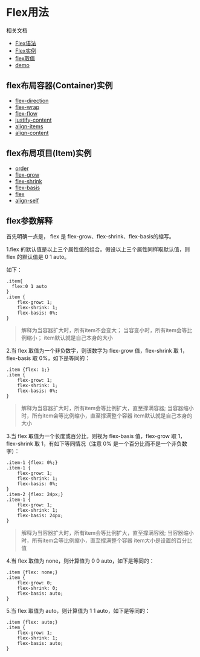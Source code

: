 # Flex用法

相关文档

- [Flex语法](http://www.ruanyifeng.com/blog/2015/07/flex-grammar.html)
- [Flex实例](http://www.ruanyifeng.com/blog/2015/07/flex-examples.html)
- [flex取值](https://segmentfault.com/q/1010000004080910/a-1020000004121373)
- [demo](https://github.com/JailBreakC/flex-box-demo)

## flex布局容器(Container)实例

- [flex-direction](./test/_1_flex-direction.html)
- [flex-wrap](./test/_2_flex-wrap.html)
- [flex-flow](./test/_3_flex-flow.html)
- [justify-content](./test/_4_justify-content.html)
- [align-items](./test/_5_align-items.html)
- [align-content](./test/_6_align-content.html)


## flex布局项目(Item)实例

- [order](./test/item/_1_order.html)
- [flex-grow](./test/item/_2_flex-grow.html)
- [flex-shrink](./test/item/_3_flex-shrink.html)
- [flex-basis](./test/item/_4_flex-basis.html)
- [flex](./test/item/_5_flex.html)
- [align-self](./test/item/_6_align_self.html)

## flex参数解释

首先明确一点是， flex 是 flex-grow、flex-shrink、flex-basis的缩写。

1.flex 的默认值是以上三个属性值的组合。假设以上三个属性同样取默认值，则 flex 的默认值是 0 1 auto。

如下：

```
.item{
  flex:0 1 auto
}
.item {
    flex-grow: 1;
    flex-shrink: 1;
    flex-basis: 0%;
}
```

> 解释为当容器扩大时，所有item不会变大；
> 当容变小时，所有item会等比例缩小；
> item默认就是自己本身的大小

2.当 flex 取值为一个非负数字，则该数字为 flex-grow 值，flex-shrink 取 1，flex-basis 取 0%，如下是等同的：

```
.item {flex: 1;}
.item {
    flex-grow: 1;
    flex-shrink: 1;
    flex-basis: 0%;
}
```

>  解释为当容器扩大时，所有item会等比例扩大，直至撑满容器;
> 当容器缩小时，所有item会等比例缩小，直至撑满整个容器
> item默认就是自己本身的大小

3.当 flex 取值为一个长度或百分比，则视为 flex-basis 值，flex-grow 取 1，flex-shrink 取 1，有如下等同情况（注意 0% 是一个百分比而不是一个非负数字）：

```
.item-1 {flex: 0%;}
.item-1 {
    flex-grow: 1;
    flex-shrink: 1;
    flex-basis: 0%;
}
.item-2 {flex: 24px;}
.item-1 {
    flex-grow: 1;
    flex-shrink: 1;
    flex-basis: 24px;
}
```

>  解释为当容器扩大时，所有item会等比例扩大，直至撑满容器;
> 当容器缩小时，所有item会等比例缩小，直至撑满整个容器
> item大小是设置的百分比值

4.当 flex 取值为 none，则计算值为 0 0 auto，如下是等同的：

```
.item {flex: none;}
.item {
    flex-grow: 0;
    flex-shrink: 0;
    flex-basis: auto;
}
```

5.当 flex 取值为 auto，则计算值为 1 1 auto，如下是等同的：

```
.item {flex: auto;}
.item {
    flex-grow: 1;
    flex-shrink: 1;
    flex-basis: auto;
}
```
